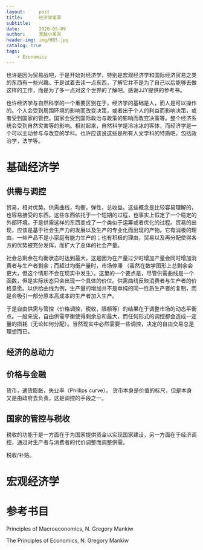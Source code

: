 ```yaml
---
layout:     post
title:      经济学笔录
subtitle:  
date:       2020-05-09
author:     无敌小呆呆
header-img: img/HBS.jpg
catalog: true
tags:
    - Economics
---
```


也许是因为贸易战吧，于是开始对经济学，特别是宏观经济学和国际经济贸易之类的东西有一些兴趣。于是试着去读一点东西，了解它并不是为了自己以后能够去做这样的工作，而是为了多一点对这个世界的了解吧。感谢JJY提供的参考书。

也许经济学与自然科学的一个重要区别在于，经济学的基础是人，而人是可以操作的。个人会受到周围环境的影响而改变决策，或者出于个人的利益而影响决策，或者受到国家的管控。国家会受到国际政治与政策的影响而改变决策等。整个经济系统会受到自然灾害等的影响。相对起来，自然科学是冷冰冰的客体，而经济学是一个可以主动参与与改变的学科。也许应该说这些是所有人文学科的特质吧，包括政治学，法学等。


# 基础经济学


## 供需与调控
贸易，相对优势。供需曲线，均衡。弹性，总收益。这些概念是比较容易理解的，也容易接受的东西。这些东西依托于一个短期的过程，也事实上假定了一个稳定的外部环境。于是供需这样的东西变成了一个类似于运筹或者优化的过程。贸易的出现，应该是基于社会生产力的发展以及生产的专业化而出现的产物。它有消极的理由，一些产品不是小家庭有能力生产的；也有积极的理由，贸易以及再分配使得各方的优势被充分发挥，而扩大了总体的社会产量。

社会总剩余在均衡状态时达到最大，这是因为在产量过少时增加产量会同时增加消费者与生产者剩余；而超过均衡产量时，市场停滞 （虽然在数学图形上总剩余会更大，但这个情形不会在现实中发生）。这里的一个要点是，尽管供需曲线是一个函数，但是实际状态只会出现一个具体的价位。供需曲线反映消费者与生产者的价格意愿。以供给曲线为例，生产量的增加并不是单纯的同一性质生产者的复制，而是会吸引一部分原本高成本的生产者加入生产。

于是自由供需与管控（价格调控，税收，限额等）的结果在于调整市场的动态平衡点。一般来说，自由供需平衡使得剩余总和最大，而任何形式的调控都会造成一定量的损耗（无论如何分配）。当然现实中必然需要一些调控，决定的自由交易总是理想而已。

## 经济的总动力
## 价格与金融

货币，通货膨胀，失业率（Phillips curve）。 货币本身是价值的标尺，但是本身又是由政府去负责。这是调控的手段之一。
## 国家的管控与税收
税收的功能于是一方面在于为国家提供资金以实现国家建设，另一方面在于经济调控，通过对生产者与消费者的代价调整而调整供需。

税收/补贴。

#  宏观经济学
#  参考书目
Principles of Macroeconomics, N. Gregory Mankiw

The Principles of Economics, N. Gregory Mankiw
